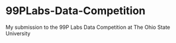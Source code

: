 # 99PLabs-Data-Competition
My submission to the 99P Labs Data Competition at The Ohio State University
